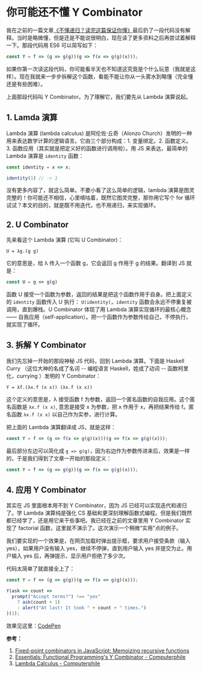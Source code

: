 # 你可能还不懂 Y Combinator

我在之前的一篇文章[《不懂递归？读完这篇保证你懂》](https://juejin.im/post/5b5bce21f265da0f6b7710fb)最后扔了一段代码没有解释。当时是略微懂，但是还是不能说很明白，现在读了更多资料之后再尝试着解释一下。那段代码用 ES6 可以简写如下：

```js
const Y = f => (g => g(g))(g => f(x => g(g)(x)));
```

如果你第一次读这段代码，你可能看半天也不知道这究竟是个什么玩意（我就是这样）。现在我就来一步步拆解这个函数，看能不能让你从一头雾水到略懂（完全懂还是有些困难）。

上面那段代码叫 Y Combinator。为了理解它，我们要先从 Lambda 演算说起。

## 1. Lamda 演算
Lambda 演算 (lambda calculus) 是阿伦佐·丘奇（Alonzo Church）发明的一种用来表达数学计算的逻辑语言。它由三个部分构成：1. 变量绑定。2. 函数定义。3. 函数应用（其实就是把定义好的函数进行调用啦）。用 JS 来表达，最简单的 Lambda 演算是 `identity` 函数：
```js
const identity = x => x;

identity(1) // -> 1
```
没有更多内容了，就这么简单。不要小看了这么简单的逻辑，lambda 演算是图灵完整的！你可能还不相信，心里嘀咕着，既然它图灵完整，那你用它写个 for 循环试试？本文的目的，就是既不用迭代，也不用递归，来实现循环。

## 2. U Combinator
先来看这个 Lambda 演算 (它叫 U Combinator)：
```
U = λg.(g g)
```
它的意思是，给 λ 传入一个函数 g，它会返回 g 作用于 g 的结果。翻译到 JS 就是：
```js
const U = g => g(g)
```
函数 U 接受一个函数为参数，返回的结果是把这个函数作用于自身。把上面定义的 `identity` 函数传入 U 执行： `U(identity)`，`identity` 函数会永远不停重复被调用，直到爆栈。U Combinator 体现了用 Lambda 演算实现循环的最核心概念 —— 自我应用（self-application）。把一个函数作为参数传给自己，不停执行，就实现了循环。

## 3. 拆解 Y Combinator

我们先忘掉一开始的那段神秘 JS 代码，回到 Lambda 演算。下面是 Haskell Curry （这位大神的名成了名词 -- 编程语言 Haskell，姓成了动词 -- 函数柯里化，currying ）发明的 Y Combinator：
```
Y = λf.(λx.f (x x)) (λx.f (x x))
```

这个定义的意思是，λ 接受函数 f 为参数，返回一个匿名函数的自我应用。这个匿名函数是 `λx.f (x x)`, 意思是接受 x 为参数，把 x 作用于 x，再把结果传给 f。匿名函数 `λx.f (x x)` 以自己作为实参，进行计算。

把上面的 Lambda 演算翻译成 JS，就是这样：

```js
const Y = f => (g => f(x => g(g)(x)))(g => f(x => g(g)(x)));
```

最后部分左边可以简化成 `g => g(g)`，因为右边作为参数传进来后，效果是一样的，于是我们得到了文章一开始的那段定义：

```js
const Y = f => (g => g(g))(g => f(x => g(g)(x)));
```

## 4. 应用 Y Combinator
其实在 JS 里面根本用不到 Y Combinator，因为 JS 已经可以实现迭代和递归了。学 Lambda 演算纯是强化 CS 基础和更深刻理解函数式编程。但是我们既然都已经学了，还是用它来干些事吧。我已经在之前的文章里用 Y Combinator 实现了 factorial 函数，这里就不演示了。这次演示一个稍微“实用”点的例子。

我们要实现的一个效果是，在网页加载时弹出提示框，要求用户接受条款（输入 yes），如果用户没有输入 yes，继续不停弹，直到用户输入 yes 并提交为止。用户输入 yes 后，再弹提示，显示用户拒绝了多少次。

代码太简单了就直接全上了：
```js
const Y = f => (g => g(g))(g => f(x => g(g)(x)));

Y(ask => count =>
  prompt("Accept terms?") !== "yes"
    ? ask(count + 1)
    : alert("At last! It took " + count + " times.")
)(1);
```

效果见这里：[CodePen](https://codepen.io/leihuang/pen/QVEGPo)

**参考：**
1. [Fixed-point combinators in JavaScript: Memoizing recursive functions](http://matt.might.net/articles/implementation-of-recursive-fixed-point-y-combinator-in-javascript-for-memoization/)
2. [Essentials: Functional Programming's Y Combinator - Computerphile](https://www.youtube.com/watch?v=9T8A89jgeTI)
3. [Lambda Calculus - Computerphile](https://www.youtube.com/watch?v=eis11j_iGMs)